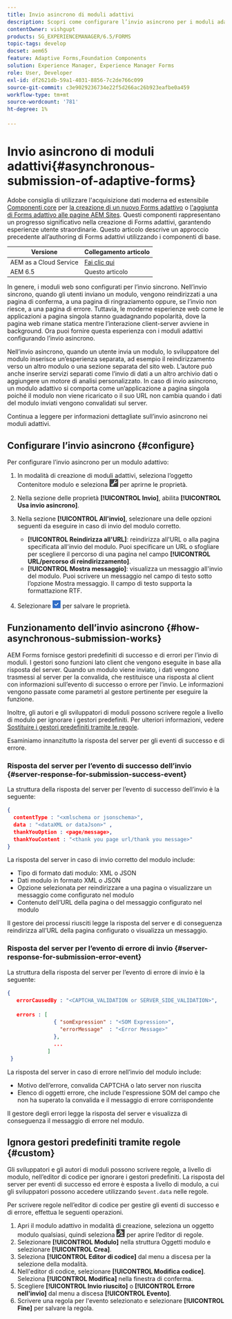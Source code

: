 ```yaml
---
title: Invio asincrono di moduli adattivi
description: Scopri come configurare l’invio asincrono per i moduli adattivi.
contentOwner: vishgupt
products: SG_EXPERIENCEMANAGER/6.5/FORMS
topic-tags: develop
docset: aem65
feature: Adaptive Forms,Foundation Components
solution: Experience Manager, Experience Manager Forms
role: User, Developer
exl-id: df2621db-59a1-4031-8856-7c2de766c099
source-git-commit: c3e9029236734e22f5d266ac26b923eafbe0a459
workflow-type: tm+mt
source-wordcount: '781'
ht-degree: 1%

---
```


# Invio asincrono di moduli adattivi{#asynchronous-submission-of-adaptive-forms}

<span class="preview"> Adobe consiglia di utilizzare l&#39;acquisizione dati moderna ed estensibile [Componenti core](https://experienceleague.adobe.com/docs/experience-manager-core-components/using/adaptive-forms/introduction.html?lang=it) per [la creazione di un nuovo Forms adattivo](/help/forms/using/create-an-adaptive-form-core-components.md) o [l&#39;aggiunta di Forms adattivo alle pagine AEM Sites](/help/forms/using/create-or-add-an-adaptive-form-to-aem-sites-page.md). Questi componenti rappresentano un progresso significativo nella creazione di Forms adattivi, garantendo esperienze utente straordinarie. Questo articolo descrive un approccio precedente all’authoring di Forms adattivi utilizzando i componenti di base. </span>

| Versione | Collegamento articolo |
| -------- | ---------------------------- |
| AEM as a Cloud Service | [Fai clic qui](https://experienceleague.adobe.com/docs/experience-manager-cloud-service/content/forms/adaptive-forms-authoring/authoring-adaptive-forms-foundation-components/configure-submit-actions-and-metadata-submission/asynchronous-submissions-adaptive-forms.html?lang=it) |
| AEM 6.5 | Questo articolo |

In genere, i moduli web sono configurati per l’invio sincrono. Nell’invio sincrono, quando gli utenti inviano un modulo, vengono reindirizzati a una pagina di conferma, a una pagina di ringraziamento oppure, se l’invio non riesce, a una pagina di errore. Tuttavia, le moderne esperienze web come le applicazioni a pagina singola stanno guadagnando popolarità, dove la pagina web rimane statica mentre l’interazione client-server avviene in background. Ora puoi fornire questa esperienza con i moduli adattivi configurando l’invio asincrono.

Nell’invio asincrono, quando un utente invia un modulo, lo sviluppatore del modulo inserisce un’esperienza separata, ad esempio il reindirizzamento verso un altro modulo o una sezione separata del sito web. L’autore può anche inserire servizi separati come l’invio di dati a un altro archivio dati o aggiungere un motore di analisi personalizzato. In caso di invio asincrono, un modulo adattivo si comporta come un’applicazione a pagina singola poiché il modulo non viene ricaricato o il suo URL non cambia quando i dati del modulo inviati vengono convalidati sul server.

Continua a leggere per informazioni dettagliate sull’invio asincrono nei moduli adattivi.

## Configurare l’invio asincrono {#configure}

Per configurare l’invio asincrono per un modulo adattivo:

1. In modalità di creazione di moduli adattivi, seleziona l’oggetto Contenitore modulo e seleziona ![cmppr1](assets/cmppr1.png) per aprirne le proprietà.
1. Nella sezione delle proprietà **[!UICONTROL Invio]**, abilita **[!UICONTROL Usa invio asincrono]**.
1. Nella sezione **[!UICONTROL All&#39;invio]**, selezionare una delle opzioni seguenti da eseguire in caso di invio del modulo corretto.

   * **[!UICONTROL Reindirizza all&#39;URL]**: reindirizza all&#39;URL o alla pagina specificata all&#39;invio del modulo. Puoi specificare un URL o sfogliare per scegliere il percorso di una pagina nel campo **[!UICONTROL URL/percorso di reindirizzamento]**.
   * **[!UICONTROL Mostra messaggio]**: visualizza un messaggio all&#39;invio del modulo. Puoi scrivere un messaggio nel campo di testo sotto l’opzione Mostra messaggio. Il campo di testo supporta la formattazione RTF.

1. Selezionare ![check-button1](assets/check-button1.png) per salvare le proprietà.

## Funzionamento dell’invio asincrono {#how-asynchronous-submission-works}

AEM Forms fornisce gestori predefiniti di successo e di errori per l’invio di moduli. I gestori sono funzioni lato client che vengono eseguite in base alla risposta del server. Quando un modulo viene inviato, i dati vengono trasmessi al server per la convalida, che restituisce una risposta al client con informazioni sull’evento di successo o errore per l’invio. Le informazioni vengono passate come parametri al gestore pertinente per eseguire la funzione.

Inoltre, gli autori e gli sviluppatori di moduli possono scrivere regole a livello di modulo per ignorare i gestori predefiniti. Per ulteriori informazioni, vedere [Sostituire i gestori predefiniti tramite le regole](#custom).

Esaminiamo innanzitutto la risposta del server per gli eventi di successo e di errore.

### Risposta del server per l’evento di successo dell’invio {#server-response-for-submission-success-event}

La struttura della risposta del server per l’evento di successo dell’invio è la seguente:

```json
{
  contentType : "<xmlschema or jsonschema>",
  data : "<dataXML or dataJson>" ,
  thankYouOption : <page/message>,
  thankYouContent : "<thank you page url/thank you message>"
}
```

La risposta del server in caso di invio corretto del modulo include:

* Tipo di formato dati modulo: XML o JSON
* Dati modulo in formato XML o JSON
* Opzione selezionata per reindirizzare a una pagina o visualizzare un messaggio come configurato nel modulo
* Contenuto dell’URL della pagina o del messaggio configurato nel modulo

Il gestore dei processi riusciti legge la risposta del server e di conseguenza reindirizza all’URL della pagina configurato o visualizza un messaggio.

### Risposta del server per l’evento di errore di invio {#server-response-for-submission-error-event}

La struttura della risposta del server per l’evento di errore di invio è la seguente:

```json
{
   errorCausedBy : "<CAPTCHA_VALIDATION or SERVER_SIDE_VALIDATION>",

   errors : [
               { "somExpression" : "<SOM Expression>",
                 "errorMessage"  : "<Error Message>"
               },
               ...
             ]
 }
```

La risposta del server in caso di errore nell’invio del modulo include:

* Motivo dell’errore, convalida CAPTCHA o lato server non riuscita
* Elenco di oggetti errore, che include l&#39;espressione SOM del campo che non ha superato la convalida e il messaggio di errore corrispondente

Il gestore degli errori legge la risposta del server e visualizza di conseguenza il messaggio di errore nel modulo.

## Ignora gestori predefiniti tramite regole {#custom}

Gli sviluppatori e gli autori di moduli possono scrivere regole, a livello di modulo, nell’editor di codice per ignorare i gestori predefiniti. La risposta del server per eventi di successo ed errore è esposta a livello di modulo, a cui gli sviluppatori possono accedere utilizzando `$event.data` nelle regole.

Per scrivere regole nell’editor di codice per gestire gli eventi di successo e di errore, effettua le seguenti operazioni.

1. Apri il modulo adattivo in modalità di creazione, seleziona un oggetto modulo qualsiasi, quindi seleziona ![modifica-regole1](assets/edit-rules1.png) per aprire l’editor di regole.
1. Selezionare **[!UICONTROL Modulo]** nella struttura Oggetti modulo e selezionare **[!UICONTROL Crea]**.
1. Seleziona **[!UICONTROL Editor di codice]** dal menu a discesa per la selezione della modalità.
1. Nell&#39;editor di codice, selezionare **[!UICONTROL Modifica codice]**. Seleziona **[!UICONTROL Modifica]** nella finestra di conferma.
1. Scegliere **[!UICONTROL Invio riuscito]** o **[!UICONTROL Errore nell&#39;invio]** dal menu a discesa **[!UICONTROL Evento]**.
1. Scrivere una regola per l&#39;evento selezionato e selezionare **[!UICONTROL Fine]** per salvare la regola.
